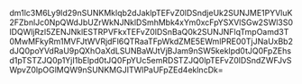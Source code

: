 dm1lc3M6Ly9ld29nSUNKMklqb2dJaklpTEFvZ0lDSndjeUk2SUNJME1PYVluK2FZbnlJc0NpQWdJbUZrWkNJNklDSmhMbk4xYm0xcFpYSXVlSGw2SWl3S0lDQWljRzl5ZENJNklESTRPVFkxTEFvZ0lDSnBaQ0k2SUNJNFlqTmpOamd3T0MwMFkyRm1MVFJtWVRjdFl6QTRaaTFpWkdZME5EWmlPRE00TjJNaUxBb2dJQ0poYVdRaU9pQXhOaXdLSUNBaWJtVjBJam9nSW5keklpd0tJQ0FpZEhsd1pTSTZJQ0p1YjI1bElpd0tJQ0FpYUc5emRDSTZJQ0lpTEFvZ0lDSndZWFJvSWpvZ0lpOGlMQW9nSUNKMGJITWlPaUFpZEd4eklncDk=
